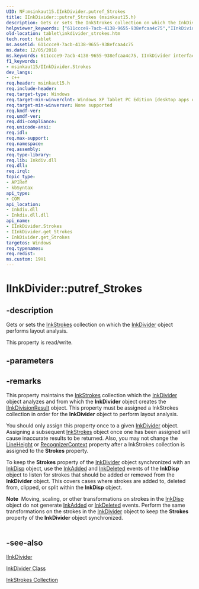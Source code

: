 ```yaml
---
UID: NF:msinkaut15.IInkDivider.putref_Strokes
title: IInkDivider::putref_Strokes (msinkaut15.h)
description: Gets or sets the InkStrokes collection on which the InkDivider object performs layout analysis.
helpviewer_keywords: ["611ccce9-7acb-4138-9655-938efcaa4c75","IInkDivider interface [Tablet PC]","Strokes property","IInkDivider.Strokes","IInkDivider.putref_Strokes","IInkDivider::Strokes","IInkDivider::get_Strokes","IInkDivider::putref_Strokes","InkDivider.get_Strokes","Strokes property [Tablet PC]","Strokes property [Tablet PC]","IInkDivider interface","get_Strokes","msinkaut15/IInkDivider::Strokes","msinkaut15/IInkDivider::get_Strokes","msinkaut15/IInkDivider::putref_Strokes","putref_Strokes","tablet.inkdivider_strokes"]
old-location: tablet\inkdivider_strokes.htm
tech.root: tablet
ms.assetid: 611ccce9-7acb-4138-9655-938efcaa4c75
ms.date: 12/05/2018
ms.keywords: 611ccce9-7acb-4138-9655-938efcaa4c75, IInkDivider interface [Tablet PC],Strokes property, IInkDivider.Strokes, IInkDivider.putref_Strokes, IInkDivider::Strokes, IInkDivider::get_Strokes, IInkDivider::putref_Strokes, InkDivider.get_Strokes, Strokes property [Tablet PC], Strokes property [Tablet PC],IInkDivider interface, get_Strokes, msinkaut15/IInkDivider::Strokes, msinkaut15/IInkDivider::get_Strokes, msinkaut15/IInkDivider::putref_Strokes, putref_Strokes, tablet.inkdivider_strokes
f1_keywords:
- msinkaut15/IInkDivider.Strokes
dev_langs:
- c++
req.header: msinkaut15.h
req.include-header: 
req.target-type: Windows
req.target-min-winverclnt: Windows XP Tablet PC Edition [desktop apps only]
req.target-min-winversvr: None supported
req.kmdf-ver: 
req.umdf-ver: 
req.ddi-compliance: 
req.unicode-ansi: 
req.idl: 
req.max-support: 
req.namespace: 
req.assembly: 
req.type-library: 
req.lib: Inkdiv.dll
req.dll: 
req.irql: 
topic_type:
- APIRef
- kbSyntax
api_type:
- COM
api_location:
- Inkdiv.dll
- Inkdiv.dll.dll
api_name:
- IInkDivider.Strokes
- IInkDivider.get_Strokes
- InkDivider.get_Strokes
targetos: Windows
req.typenames: 
req.redist: 
ms.custom: 19H1
---
```


# IInkDivider::putref_Strokes


## -description



Gets or sets the <a href="https://docs.microsoft.com/previous-versions/windows/desktop/legacy/ms703293(v=vs.85)">InkStrokes</a> collection on which the <a href="https://docs.microsoft.com/windows/desktop/tablet/inkdivider-class">InkDivider</a> object performs layout analysis.



This property is read/write.


## -parameters


## -remarks



This property maintains the <a href="https://docs.microsoft.com/previous-versions/windows/desktop/legacy/ms703293(v=vs.85)">InkStrokes</a> collection which the <a href="https://docs.microsoft.com/windows/desktop/tablet/inkdivider-class">InkDivider</a> object analyzes and from which the <b>InkDivider</b> object creates the <a href="https://docs.microsoft.com/windows/desktop/api/msinkaut15/nn-msinkaut15-iinkdivisionresult">IInkDivisionResult</a> object. This property must be assigned a InkStrokes collection in order for the <b>InkDivider</b> object to perform layout analysis.

You should only assign this property once to a given <a href="https://docs.microsoft.com/windows/desktop/tablet/inkdivider-class">InkDivider</a> object. Assigning a subsequent <a href="https://docs.microsoft.com/previous-versions/windows/desktop/legacy/ms703293(v=vs.85)">InkStrokes</a> object once one has been assigned will cause inaccurate results to be returned. Also, you may not change the <a href="https://docs.microsoft.com/windows/desktop/api/msinkaut15/nf-msinkaut15-iinkdivider-get_lineheight">LineHeight</a> or <a href="https://docs.microsoft.com/windows/desktop/api/msinkaut15/nf-msinkaut15-iinkdivider-get_recognizercontext">RecognizerContext</a> property after a InkStrokes collection is assigned to the <b>Strokes</b> property.

To keep the <b>Strokes</b> property of the <a href="https://docs.microsoft.com/windows/desktop/tablet/inkdivider-class">InkDivider</a> object synchronized with an <a href="https://docs.microsoft.com/windows/desktop/tablet/inkdisp-class">InkDisp</a> object, use the <a href="https://docs.microsoft.com/windows/desktop/tablet/inkdisp-inkadded">InkAdded</a> and <a href="https://docs.microsoft.com/windows/desktop/tablet/inkdisp-inkdeleted">InkDeleted</a> events of the <b>InkDisp</b> object to listen for strokes that should be added or removed from the <b>InkDivider</b> object. This covers cases where strokes are added to, deleted from, clipped, or split within the <b>InkDisp</b> object.

<div class="alert"><b>Note</b>  Moving, scaling, or other transformations on strokes in the <a href="https://docs.microsoft.com/windows/desktop/tablet/inkdisp-class">InkDisp</a> object do not generate <a href="https://docs.microsoft.com/windows/desktop/tablet/inkdisp-inkadded">InkAdded</a> or <a href="https://docs.microsoft.com/windows/desktop/tablet/inkdisp-inkdeleted">InkDeleted</a> events. Perform the same transformations on the strokes in the <a href="https://docs.microsoft.com/windows/desktop/tablet/inkdivider-class">InkDivider</a> object to keep the <b>Strokes</b> property of the <b>InkDivider</b> object synchronized.</div>
<div> </div>



## -see-also




<a href="https://msdn.microsoft.com/en-us/library/Mt847144(v=VS.85).aspx">IInkDivider</a>



<a href="https://docs.microsoft.com/windows/desktop/tablet/inkdivider-class">InkDivider Class</a>



<a href="https://docs.microsoft.com/previous-versions/windows/desktop/legacy/ms703293(v=vs.85)">InkStrokes Collection</a>
 

 

